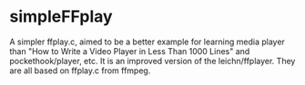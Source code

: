 # simpleFFplay
A simpler ffplay.c, aimed to be a better example for learning media player than "How to Write a Video Player in Less Than 1000 Lines" and pockethook/player, etc. It is an improved version of the leichn/ffplayer. They are all based on ffplay.c from ffmpeg.
